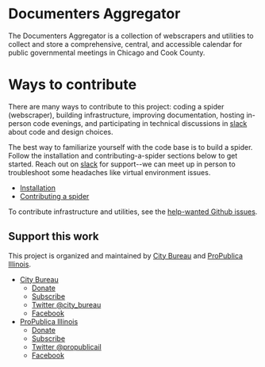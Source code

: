 # Documenters Aggregator

The Documenters Aggregator is a collection of webscrapers and utilities to collect and store a comprehensive, central, and accessible calendar for public governmental meetings in Chicago and Cook County.

# Ways to contribute

There are many ways to contribute to this project: coding a spider (webscraper), building infrastructure, improving documentation, hosting in-person code evenings, and participating in technical discussions in [slack](https://citybureau.slack.com/) about code and design choices.

The best way to familiarize yourself with the code base is to build a spider. Follow the installation and contributing-a-spider sections below to get started. Reach out on [slack](https://citybureau.slack.com/) for support--we can meet up in person to troubleshoot some headaches like virtual environment issues.

* [Installation](installation.md)
* [Contributing a spider](contribute-a-spider.md)

To contribute infrastructure and utilities, see the [help-wanted Github issues](https://github.com/City-Bureau/documenters-aggregator/issues?q=is%3Aissue+is%3Aopen+label%3A%22help+wanted%22).

## Support this work

This project is organized and maintained by [City Bureau](http://www.citybureau.org/) and [ProPublica Illinois](https://www.propublica.org/illinois).

* [City Bureau](https://www.citybureau.org/)
  * [Donate](https://citybureau.squarespace.com/support)
  * [Subscribe](https://citybureau.squarespace.com/newsletter/)
  * [Twitter @city_bureau](https://twitter.com/city_bureau/)
  * [Facebook](https://www.facebook.com/CityBureau/)
* [ProPublica Illinois](https://www.propublica.org/illinois)
  * [Donate](https://www.propublica.org/donate-illinois)
  * [Subscribe](http://go.propublica.org/sign-up)
  * [Twitter @propublicail](https://twitter.com/ProPublicaIL)
  * [Facebook](https://www.facebook.com/propublicaillinois/)




